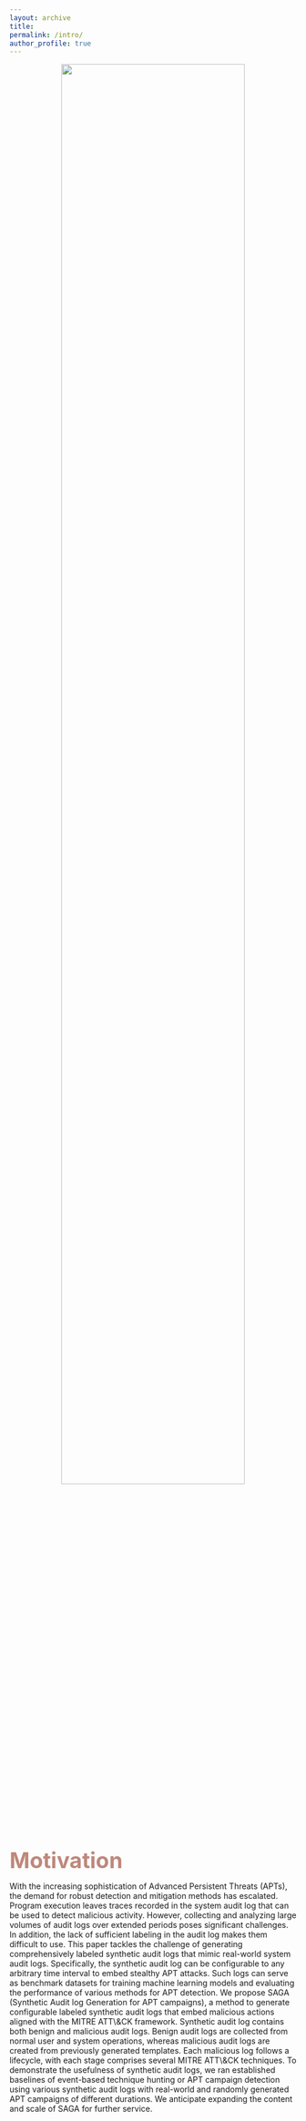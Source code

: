 ```yaml
---
layout: archive
title: 
permalink: /intro/
author_profile: true
---
```


<div align="center">
    <img src="/images/intro.png" width="80%" height="80%">
</div>

<span style="color:#be887b;font-weight:700;font-size:38px"> Motivation </span>
<p>With the increasing sophistication of Advanced Persistent Threats (APTs), the demand for robust detection and mitigation methods has escalated. Program execution leaves traces recorded in the system audit log that can be used to detect malicious activity. However, collecting and analyzing large volumes of audit logs over extended periods poses significant challenges. In addition, the lack of sufficient labeling in the audit log makes them difficult to use. This paper tackles the challenge of generating comprehensively labeled synthetic audit logs that mimic real-world system audit logs. Specifically, the synthetic audit log can be configurable to any arbitrary time interval to embed stealthy APT attacks. Such logs can serve as benchmark datasets for training machine learning models and evaluating the performance of various methods for APT detection. We propose SAGA (Synthetic Audit log Generation for APT campaigns), a method to generate configurable labeled synthetic audit logs that embed malicious actions aligned with the MITRE ATT\&CK framework. Synthetic audit log contains both benign and malicious audit logs. Benign audit logs are collected from normal user and system operations, whereas malicious audit logs are created from previously generated templates. Each malicious log follows a lifecycle, with each stage comprises several MITRE ATT\&CK techniques. To demonstrate the usefulness of synthetic audit logs, we ran established baselines of event-based technique hunting or APT campaign detection using various synthetic audit logs with real-world and randomly generated APT campaigns of different durations. We anticipate expanding the content and scale of SAGA for further service.</p>
